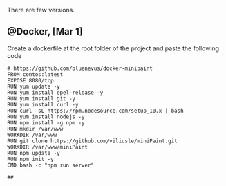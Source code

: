 There are few versions.

## @Docker, [Mar 1]

Create a dockerfile at the root folder of the project and paste the following code

```
# https://github.com/bluenevus/docker-minipaint
FROM centos:latest
EXPOSE 8080/tcp
RUN yum update -y
RUN yum install epel-release -y
RUN yum install git -y
RUN yum install curl -y
RUN curl -sL https://rpm.nodesource.com/setup_10.x | bash -
RUN yum install nodejs -y
RUN npm install -g npm -y
RUN mkdir /var/www
WORKDIR /var/www
RUN git clone https://github.com/viliusle/miniPaint.git
WORKDIR /var/www/miniPaint
RUN npm update -y
RUN npm init -y
CMD bash -c "npm run server"

## 
```